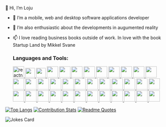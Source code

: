 

👋 Hi, I’m Loju
- 👀 I’m a mobile, web and desktop software applications developer
- 💞️ I’m also enthusiastic  about the developments in augumented reality
- 📫 I love reading business books outside of work. In love with the book Startup Land by Mikkel Svane



  <h3 align="left">Languages and Tools:</h3>
  <a href="https://reactnative.dev/" target="_blank" rel="noreferrer"> <img src="https://reactnative.dev/img/header_logo.svg" alt="reactnative" width="35" height="35" />
  <img src="https://cdn.jsdelivr.net/gh/devicons/devicon/icons/react/react-original.svg" width="30" height="30"/>  
  <img src="https://cdn.jsdelivr.net/gh/devicons/devicon@latest/icons/electron/electron-original.svg"  width="30" height="30"/>
  <img src="https://cdn.jsdelivr.net/gh/devicons/devicon/icons/typescript/typescript-original.svg" width="35" height="35" />
  <img src="https://cdn.jsdelivr.net/gh/devicons/devicon/icons/javascript/javascript-original.svg" width="35" height="35" />
  <img src="https://cdn.jsdelivr.net/gh/devicons/devicon/icons/redux/redux-original.svg" width="35" height="35" /> 
  <img src="https://cdn.jsdelivr.net/gh/devicons/devicon/icons/graphql/graphql-plain.svg" width="35" height="35" />
  <img src="https://cdn.jsdelivr.net/gh/devicons/devicon/icons/jest/jest-plain.svg" width="35" height="35" />  
  <img src="https://cdn.jsdelivr.net/gh/devicons/devicon/icons/googlecloud/googlecloud-original.svg" width="35" height="35"/> 
  <img src="https://cdn.jsdelivr.net/gh/devicons/devicon/icons/firebase/firebase-plain.svg" width="35" height="35" />  
  <img src="https://cdn.jsdelivr.net/gh/devicons/devicon/icons/gradle/gradle-plain-wordmark.svg" width="35" height="35" /> 
  <img src="https://cdn.jsdelivr.net/gh/devicons/devicon/icons/sqlite/sqlite-original.svg" width="35" height="35" />
  <img src="https://cdn.jsdelivr.net/gh/devicons/devicon/icons/socketio/socketio-original.svg" width="35" height="35" />
  <img src="https://cdn.jsdelivr.net/gh/devicons/devicon/icons/c/c-original.svg" width="35" height="35" />      
  <img src="https://cdn.jsdelivr.net/gh/devicons/devicon/icons/cplusplus/cplusplus-original.svg" width="35" height="35" /> 
  <img src="https://cdn.jsdelivr.net/gh/devicons/devicon/icons/git/git-original.svg" width="35" height="35"/>
  <img src="https://cdn.jsdelivr.net/gh/devicons/devicon/icons/github/github-original.svg" width="35" height="35"/>
  <img src="https://cdn.jsdelivr.net/gh/devicons/devicon/icons/threejs/threejs-original.svg" width="35" height="35"/>
  <img src="https://cdn.jsdelivr.net/gh/devicons/devicon/icons/discordjs/discordjs-original.svg" width="35" height="35" />  
  <img src="https://cdn.jsdelivr.net/gh/devicons/devicon/icons/eslint/eslint-original.svg" width="35" height="35" />
  <img src="https://cdn.jsdelivr.net/gh/devicons/devicon/icons/jamstack/jamstack-original.svg" width="35" height="35"/> 
  <img src="https://cdn.jsdelivr.net/gh/devicons/devicon/icons/raspberrypi/raspberrypi-original.svg" width="35" height="35" /> 
  <img src="https://cdn.jsdelivr.net/gh/devicons/devicon/icons/babel/babel-original.svg" width="35" height="35" />
  <img src="https://cdn.jsdelivr.net/gh/devicons/devicon/icons/webpack/webpack-original.svg" width="35" height="35" />
  <img src="https://cdn.jsdelivr.net/gh/devicons/devicon/icons/jquery/jquery-plain-wordmark.svg" width="35" height="35" />  
  <img src="https://cdn.jsdelivr.net/gh/devicons/devicon/icons/bootstrap/bootstrap-original.svg" width="35" height="35" /> 
  <img src="https://cdn.jsdelivr.net/gh/devicons/devicon/icons/tailwindcss/tailwindcss-original.svg" width="35" height="35" />
  <img src="https://cdn.jsdelivr.net/gh/devicons/devicon/icons/sass/sass-original.svg" width="35" height="35" />
  <img src="https://cdn.jsdelivr.net/gh/devicons/devicon/icons/css3/css3-original.svg" width="35" height="35" /> 
  <img src="https://cdn.jsdelivr.net/gh/devicons/devicon/icons/html5/html5-original.svg" width="35" height="35" />   
  <img src="https://cdn.jsdelivr.net/gh/devicons/devicon/icons/npm/npm-original-wordmark.svg" width="35" height="35" />
  <img src="https://cdn.jsdelivr.net/gh/devicons/devicon/icons/trello/trello-plain.svg" width="35" height="35" />      
  <img src="https://cdn.jsdelivr.net/gh/devicons/devicon/icons/slack/slack-original.svg" width="35" height="35" />
  <img src="https://cdn.jsdelivr.net/gh/devicons/devicon/icons/jira/jira-original.svg" width="35" height="35" />
  <img src="https://cdn.jsdelivr.net/gh/devicons/devicon/icons/confluence/confluence-original.svg" width="35" height="35" />
  <img src="https://cdn.jsdelivr.net/gh/devicons/devicon/icons/figma/figma-original.svg" width="35" height="35" />
                

[![Top Langs](https://github-readme-stats.vercel.app/api/top-langs/?username=looju)](https://github.com/anuraghazra/github-readme-stats)
[![Contribution Stats](https://github-contribution-stats.vercel.app/api/?username=looju)](https://github.com/LordDashMe/github-contribution-stats/)
[![Readme Quotes](https://quotes-github-readme.vercel.app/api?type=vertical&quote=Life+is+a+landscape.You+need+a+java'sSCRIPT+to+navigate&theme=light)](https://github.com/piyushsuthar/github-readme-quotes)

![Jokes Card](https://readme-jokes.vercel.app/api?hideborder&theme=solarized-light)
